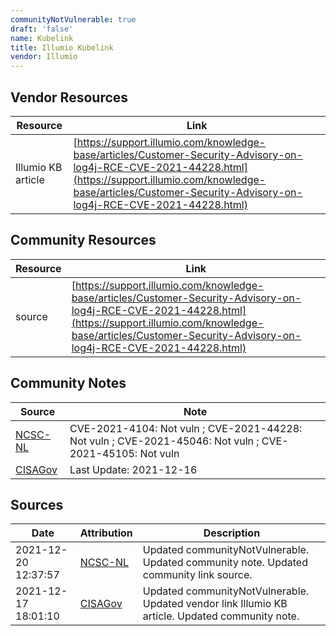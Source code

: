 ```yaml
---
communityNotVulnerable: true
draft: 'false'
name: Kubelink
title: Illumio Kubelink
vendor: Illumio
---
```


## Vendor Resources
| Resource | Link |
| --- | --- |
| Illumio KB article | [https://support.illumio.com/knowledge-base/articles/Customer-Security-Advisory-on-log4j-RCE-CVE-2021-44228.html](https://support.illumio.com/knowledge-base/articles/Customer-Security-Advisory-on-log4j-RCE-CVE-2021-44228.html) |

## Community Resources
| Resource | Link |
| --- | --- |
| source | [https://support.illumio.com/knowledge-base/articles/Customer-Security-Advisory-on-log4j-RCE-CVE-2021-44228.html](https://support.illumio.com/knowledge-base/articles/Customer-Security-Advisory-on-log4j-RCE-CVE-2021-44228.html) |

## Community Notes
| Source | Note |
| --- | --- |
| [NCSC-NL](https://github.com/NCSC-NL/log4shell/blob/main/software/README.md) | CVE-2021-4104: Not vuln ; CVE-2021-44228: Not vuln ; CVE-2021-45046: Not vuln ; CVE-2021-45105: Not vuln </ul> |
| [CISAGov](https://raw.githubusercontent.com/cisagov/log4j-affected-db/develop/README.md) | Last Update: 2021-12-16 |

## Sources
| Date | Attribution | Description |
| --- | --- | --- |
| 2021-12-20 12:37:57 | [NCSC-NL](https://github.com/NCSC-NL/log4shell/blob/main/software/README.md) | Updated communityNotVulnerable. Updated community note. Updated community link source.  |
| 2021-12-17 18:01:10 | [CISAGov](https://raw.githubusercontent.com/cisagov/log4j-affected-db/develop/README.md) | Updated communityNotVulnerable. Updated vendor link Illumio KB article. Updated community note.  |
